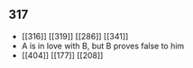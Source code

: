 ## 317
- [[316]] [[319]] [[286]] [[341]] 
- A is in love with B, but B proves false to him
- [[404]] [[177]] [[208]] 

